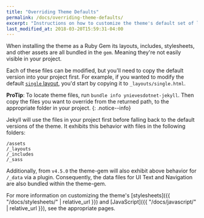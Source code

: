 ```yaml
---
title: "Overriding Theme Defaults"
permalink: /docs/overriding-theme-defaults/
excerpt: "Instructions on how to customize the theme's default set of layouts, includes, and stylesheets when using the Ruby Gem version."
last_modified_at: 2018-03-20T15:59:31-04:00
---
```


When installing the theme as a Ruby Gem its layouts, includes, stylesheets, and other assets are all bundled in the `gem`. Meaning they're not easily visible in your project.

Each of these files can be modified, but you'll need to copy the default version into your project first. For example, if you wanted to modify the default [`single` layout](https://github.com/ynievesdotnet/ynievesdotnet/blob/master/_layouts/single.html), you'd start by copying it to `_layouts/single.html`.

**ProTip**: To locate theme files, run `bundle info ynievesdotnet-jekyll`. Then copy the files you want to override from the returned path, to the appropriate folder in your project.
{: .notice--info}

Jekyll will use the files in your project first before falling back to the default versions of the theme. It exhibits this behavior with files in the following folders:

```
/assets
/_layouts
/_includes
/_sass
```

Additionally, from `v4.5.0` the theme-gem will also exhibit above behavior for `/_data` via a plugin.
Consequently, the data files for UI Text and Navigation are also bundled within the theme-gem.

For more information on customizing the theme's [stylesheets]({{ "/docs/stylesheets/" | relative_url }}) and [JavaScript]({{ "/docs/javascript/" | relative_url }}), see the appropriate pages.
